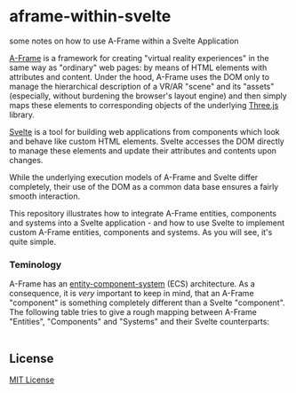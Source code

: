 # aframe-within-svelte #

some notes on how to use A-Frame within a Svelte Application

[A-Frame](https://github.com/aframevr/aframe) is a framework for creating "virtual reality experiences" in the same way as "ordinary" web pages: by means of HTML elements with attributes and content. Under the hood, A-Frame uses the DOM only to manage the hierarchical description of a VR/AR "scene" and its "assets" (especially, without burdening the browser's layout engine) and then simply maps these elements to corresponding objects of the underlying [Three.js](https://github.com/mrdoob/three.js/) library.

[Svelte](https://github.com/sveltejs/svelte) is a tool for building web applications from components which look and behave like custom HTML elements. Svelte accesses the DOM directly to manage these elements and update their attributes and contents upon changes.

While the underlying execution models of A-Frame and Svelte differ completely, their use of the DOM as a common data base ensures a fairly smooth interaction.

This repository illustrates how to integrate A-Frame entities, components and systems into a Svelte application - and how to use Svelte to implement custom A-Frame entities, components and systems. As you will see, it's quite simple.

### Teminology ###

A-Frame has an [entity-component-system](https://aframe.io/docs/1.3.0/introduction/entity-component-system.html) (ECS) architecture. As a consequence, it is _very_ important to keep in mind, that an A-Frame "component" is something completely different than a Svelte "component". The following table tries to give a rough mapping between A-Frame "Entities", "Components" and "Systems" and their Svelte counterparts:

<table>
</table>

## License ##

[MIT License](LICENSE.md)
